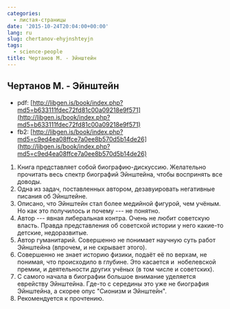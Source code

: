 ```yaml
---
categories:
  - листая-страницы
date: '2015-10-24T20:04:00+00:00'
lang: ru
slug: chertanov-ehyjnshteyjn
tags:
  - science-people
title: Чертанов М. - Эйнштейн
---
```


## Чертанов М. - Эйнштейн

- pdf: [http://libgen.is/book/index.php?md5=b633111fdec72fd81c00a09218e9f571](http://libgen.is/book/index.php?md5=b633111fdec72fd81c00a09218e9f571)
- fb2: [http://libgen.is/book/index.php?md5=c9ed4ea08ffce7a0ee8b570d5b14de26](http://libgen.is/book/index.php?md5=c9ed4ea08ffce7a0ee8b570d5b14de26)

<!--more-->

1.  Книга представляет собой биографию-дискуссию. Желательно прочитать весь спектр биографий Эйнштейна, чтобы воспринять все доводы.
2.  Одна из задач, поставленных автором, дезавуировать негативные писания об Эйнштейне.
3.  Описано, что Эйнштейн стал более медийной фигурой, чем учёным. Но как это получилось и почему --- не понятно.
4.  Автор --- явная либеральная контра. Очень не любит советскую власть. Правда представления об советской истории у него какие-то детские, недоразвитые.
5.  Автор гуманитарий. Совершенно не понимает научную суть работ Эйнштейна (впрочем, и не скрывает этого).
6.  Совершенно не знает историю физики, подаёт её по верхам, не понимая, что происходило в глубине. Это касается и  нобелевской премии, и деятельности других учёных (в том числе и советских).
7.  С самого начала в биографии большое внимание уделяется еврейству Эйнштейна. Где-то с середины это уже не биография Эйнштейна, а скорее опус "Сионизм и Эйнштейн".
8.  Рекомендуется к прочтению.
